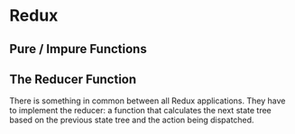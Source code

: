 # Redux

## Pure / Impure Functions


## The Reducer Function

There is something in common between all Redux applications. They have to implement the reducer: a function that calculates 
the next state tree based on the previous state tree and the action being dispatched.
